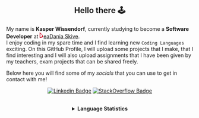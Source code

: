 ## <p align="center">Hello there 🕹️</p>

My name is **Kasper Wissendorf**, currently studying to become a **Software Developer** at [![Icon](/icons/Dania.png)eaDania Skive](https://eadania.com/). <br>
I enjoy coding in my spare time and I find learning new `Coding Languages` exciting. On this GitHub Profile, I will upload some projects that I make, that I find interesting and I will also upload assignments that I have been given by my teachers, exam projects that can be shared freely. 

Below here you will find some of my *socials* that you can use to get in contact with me!

<div align="center">
  
[![Linkedin Badge](https://img.shields.io/badge/-LinkedIn-blue?style=flat-square&logo=Linkedin&logoColor=white)](https://www.linkedin.com/in/kasper-wissendorf-7279011b6/)
[![StackOverflow Badge](https://img.shields.io/badge/-Stack%20Overflow-FE7A16?style=flat-square&logo=Stack-Overflow&logoColor=white)](https://stackoverflow.com/users/18100435/kasper-wissendorf)
</div>

<br>
<details>
<summary align="center"><strong>Language Statistics</strong></summary>
<br>
<table align="center">
	<tr>
		<th>Language</th>
		<th>Time Spent</th>
		<th>Percent</th>
	</tr>
	<tr>
		<td>JavaScript</td>
		<td>06h 43m</td>
		<td>36.44%</td>
	</tr>
	<tr>
		<td>C#</td>
		<td>05h 15m</td>
		<td>28.45%</td>
	</tr>
	<tr>
		<td>HTML</td>
		<td>02h 28m</td>
		<td>13.38%</td>
	</tr>
	<tr>
		<td>Markdown</td>
		<td>01h 23m</td>
		<td>7.57%</td>
	</tr>
	<tr>
		<td>TypeScript</td>
		<td>00h 59m</td>
		<td>5.38%</td>
	</tr>
	<tr>
		<td>JSON</td>
		<td>00h 35m</td>
		<td>3.23%</td>
	</tr>
	<tr>
		<td>CSS</td>
		<td>00h 16m</td>
		<td>1.47%</td>
	</tr>
	<tr>
		<td>Other</td>
		<td>00h 13m</td>
		<td>1.19%</td>
	</tr>
	<tr>
		<td>Lua</td>
		<td>00h 12m</td>
		<td>1.11%</td>
	</tr>
	<tr>
		<td>XAML</td>
		<td>00h 07m</td>
		<td>0.69%</td>
	</tr>
	<tr>
		<td>Git Config</td>
		<td>00h 06m</td>
		<td>0.56%</td>
	</tr>
	<tr>
		<td>YAML</td>
		<td>00h 04m</td>
		<td>0.38%</td>
	</tr>
	<tr>
		<td>Text</td>
		<td>00h 01m</td>
		<td>0.14%</td>
	</tr>
	<tr>
		<td>Perl</td>
		<td>00h 00m</td>
		<td>0.03%</td>
	</tr>
</table>
<p align="center"><sub>Last Updated: 02/13/2022 12:24:38</sub></p>
<p align="center"><sub>Data first recorded on 31th. January of 2022</sub></p>
</details>